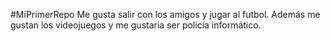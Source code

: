 #MiPrimerRepo
Me gusta salir con los amigos y jugar al futbol.
Además me gustan los videojuegos y me gustaria ser policía informático.
